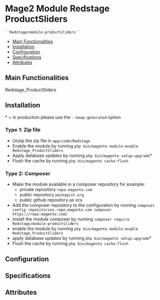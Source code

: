 # Mage2 Module Redstage ProductSliders

    ``Redstage/module-productsliders``

- [Main Functionalities](#markdown-header-main-functionalities)
- [Installation](#markdown-header-installation)
- [Configuration](#markdown-header-configuration)
- [Specifications](#markdown-header-specifications)
- [Attributes](#markdown-header-attributes)


## Main Functionalities
Redstage_ProductSliders

## Installation
\* = in production please use the `--keep-generated` option

### Type 1: Zip file

- Unzip the zip file in `app/code/Redstage`
- Enable the module by running `php bin/magento module:enable Redstage_ProductSliders`
- Apply database updates by running `php bin/magento setup:upgrade`\*
- Flush the cache by running `php bin/magento cache:flush`

### Type 2: Composer

- Make the module available in a composer repository for example:
    - private repository `repo.magento.com`
    - public repository `packagist.org`
    - public github repository as vcs
- Add the composer repository to the configuration by running `composer config repositories.repo.magento.com composer https://repo.magento.com/`
- Install the module composer by running `composer require Redstage/module-productsliders`
- enable the module by running `php bin/magento module:enable Redstage_ProductSliders`
- apply database updates by running `php bin/magento setup:upgrade`\*
- Flush the cache by running `php bin/magento cache:flush`


## Configuration




## Specifications




## Attributes
